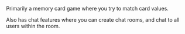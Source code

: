 Primarily a memory card game where you try to match card values.

Also has chat features where you can create chat rooms, and chat
to all users within the room.

